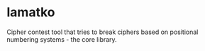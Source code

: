 # lamatko
Cipher contest tool that tries to break ciphers based on positional numbering systems - the core library.
